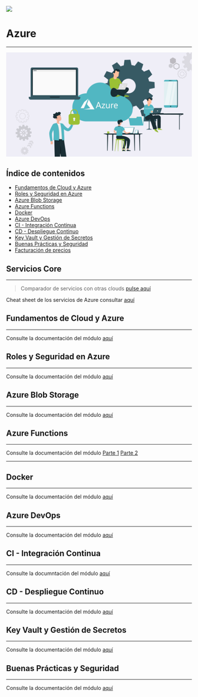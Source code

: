 ![](../../img/TheBridge_logo.png)

# Azure

---

![img.png](img/logo_azure.png)


## Índice de contenidos

- [Fundamentos de Cloud y Azure](#fundamentos-de-Cloud-y-Azure)
- [Roles y Seguridad en Azure](#roles-y-seguridad-en-azure)
- [Azure Blob Storage](#azure-blob-storage)
- [Azure Functions](#azure-functions)
- [Docker](#docker)
- [Azure DevOps](#azure-devops)
- [CI - Integración Continua](#ci---integración-continua)
- [CD - Despliegue Continuo](#cd---despliegue-continuo)
- [Key Vault y Gestión de Secretos](#key-vault-y-gestión-de-secretos)
- [Buenas Prácticas y Seguridad](#buenas-prácticas-y-seguridad)
- [Facturación de precios](#facturación-de-precios)


## Servicios Core

---

> Comparador de servicios con otras clouds [pulse aquí](https://comparecloud.in/)

Cheat sheet de los servicios de Azure consultar [aquí](https://tutorialsdojo.com/microsoft-azure-cheat-sheets/)


## Fundamentos de Cloud y Azure

---

Consulte la documentación del módulo [aquí](https://decidesoluciones365.sharepoint.com/:p:/r/sites/IA/_layouts/15/Doc.aspx?sourcedoc=%7BC517F7FA-626B-45F5-8F92-0BE3586D94BF%7D&file=D%C3%ADa%201_%20Fundamentos%20de%20Cloud%20y%20Azure.pptx&action=edit&mobileredirect=true)


## Roles y Seguridad en Azure

---

Consulte la documentación del módulo [aquí](https://decidesoluciones365.sharepoint.com/:p:/r/sites/IA/_layouts/15/Doc.aspx?sourcedoc=%7BEA2772C3-1260-4DFE-8E04-0F3110F587F4%7D&file=Dia%202_%20Roles%20y%20Seguridad%20en%20Azure.pptx&action=edit&mobileredirect=true)


## Azure Blob Storage

---

Consulte la documentación del módulo [aquí](https://decidesoluciones365.sharepoint.com/:p:/r/sites/IA/Informacin%20comn/Charlas%20internas%20y%20Demos/Azure%20Fundamentals/Formaci%C3%B3n_Azure_Repsol/Dia%203_%20Azure%20Blob%20Storage.pptx?d=w9d19eb7c317046059ea5a1f655b87a41&csf=1&web=1&e=H4Pwnf)

## Azure Functions 

---

Consulte la documentación del módulo 
[Parte 1](https://decidesoluciones365.sharepoint.com/:p:/r/sites/IA/Informacin%20comn/Charlas%20internas%20y%20Demos/Azure%20Fundamentals/Formaci%C3%B3n_Azure_Repsol/D%C3%ADa%204_%20Azure%20Functions%20(Parte%201).pptx?d=w38074b85e3884095a16700f8e2f2aef2&csf=1&web=1&e=7sTRRf)
[Parte 2](https://decidesoluciones365.sharepoint.com/:p:/r/sites/IA/Informacin%20comn/Charlas%20internas%20y%20Demos/Azure%20Fundamentals/Formaci%C3%B3n_Azure_Repsol/D%C3%ADa%205_%20Azure%20Functions%20(Parte%202).pptx?d=w64bdffab822748f6bfcda2a0991c52f9&csf=1&web=1&e=Wx2Lft)

---

## Docker

---

Consulte la documentación del módulo [aquí](https://decidesoluciones365.sharepoint.com/:p:/r/sites/IA/Informacin%20comn/Charlas%20internas%20y%20Demos/Azure%20Fundamentals/Formaci%C3%B3n_Azure_Repsol/D%C3%ADa%206_%20Docker.pptx?d=w47dc0115ac304f93a627cdbfac5a2bf9&csf=1&web=1&e=TdXVQC)


## Azure DevOps

---

Consulte la documentación del módulo [aquí](https://decidesoluciones365.sharepoint.com/:p:/r/sites/IA/Informacin%20comn/Charlas%20internas%20y%20Demos/Azure%20Fundamentals/Formaci%C3%B3n_Azure_Repsol/D%C3%ADa%207_%20Azure%20DevOps.pptx?d=wede4e89499284ddd9624bc9869fcad80&csf=1&web=1&e=GPSZ9q)


## CI - Integración Continua
***

Consulte la documntación del módulo [aquí](https://decidesoluciones365.sharepoint.com/:p:/r/sites/IA/Informacin%20comn/Charlas%20internas%20y%20Demos/Azure%20Fundamentals/Formaci%C3%B3n_Azure_Repsol/D%C3%ADa%208_%20CI_CD%20%E2%80%94%20Integraci%C3%B3n%20Continua%20(CI).pptx?d=wbab5183107e042c3b0b4683b6ee6c3e9&csf=1&web=1&e=ASEerS)


## CD - Despliegue Continuo
***

Consulte la documentación del módulo [aquí](https://decidesoluciones365.sharepoint.com/:p:/r/sites/IA/Informacin%20comn/Charlas%20internas%20y%20Demos/Azure%20Fundamentals/Formaci%C3%B3n_Azure_Repsol/D%C3%ADa%209_%20CD%20(Despliegue%20Continuo).pptx?d=w1bae3c659d5a40f69f2b4d5ed42cee41&csf=1&web=1&e=c6HSam)

## Key Vault y Gestión de Secretos
***

Consulte la documentación del módulo [aquí](https://decidesoluciones365.sharepoint.com/:p:/r/sites/IA/Informacin%20comn/Charlas%20internas%20y%20Demos/Azure%20Fundamentals/Formaci%C3%B3n_Azure_Repsol/D%C3%ADa%2010_%20Key%20Vault%20y%20Gesti%C3%B3n%20de%20Secretos.pptx?d=w023db6d035e647088a3a90073ea560d8&csf=1&web=1&e=YITKgN)

## Buenas Prácticas y Seguridad
***

Consulte la documentación del módulo [aquí](https://decidesoluciones365.sharepoint.com/:p:/r/sites/IA/Informacin%20comn/Charlas%20internas%20y%20Demos/Azure%20Fundamentals/Formaci%C3%B3n_Azure_Repsol/D%C3%ADa%2011_%20Buenas%20Pr%C3%A1cticas%20y%20Seguridad.pptx?d=wd07ffe29a45c461685c22d28c935fc28&csf=1&web=1&e=HjbQe4)

